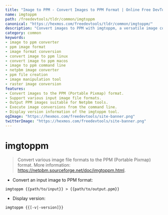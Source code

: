 ```yaml
---
title: "Image to PPM - Convert Images to PPM Format | Online Free DevTools by Hexmos"
name: imgtoppm
path: /freedevtools/tldr/common/imgtoppm
canonical: "https://hexmos.com/freedevtools/tldr/common/imgtoppm/"
description: "Convert images to PPM with imgtoppm, a versatile image converter for multiple formats. Seamlessly transform image files into the PPM format. Free online tool, no registration required."
category: common
keywords:
- image to ppm converter
- ppm image format
- image format conversion
- convert image to ppm linux
- convert image to ppm macos
- image to ppm command line
- netpbm image converter
- ppm file creation
- image manipulation tool
- raster image conversion
features:
- Convert images to the PPM (Portable Pixmap) format.
- Support various input image file formats.
- Output PPM images suitable for Netpbm tools.
- Execute image conversions from the command line.
- Display version information of the imgtoppm tool.
ogImage: "https://hexmos.com/freedevtools/site-banner.png"
twitterImage: "https://hexmos.com/freedevtools/site-banner.png"
---
```


# imgtoppm

> Convert various image file formats to the PPM (Portable Pixmap) format.
> More information: <https://netpbm.sourceforge.net/doc/imgtoppm.html>.

- Convert an input image to PPM format:

`imgtoppm {{path/to/input}} > {{path/to/output.ppm}}`

- Display version:

`imgtoppm {{[-v|-version]}}`
